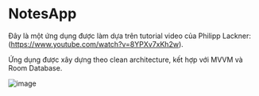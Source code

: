 # NotesApp
Đây là một ứng dụng được làm dựa trên tutorial video của Philipp Lackner: (https://www.youtube.com/watch?v=8YPXv7xKh2w).

Ứng dụng được xây dựng theo clean architecture, kết hợp với MVVM và Room Database.

![image](https://user-images.githubusercontent.com/55391896/165805536-803bd512-544e-4a36-89f3-b05a7d521f76.png)
